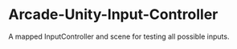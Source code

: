 Arcade-Unity-Input-Controller
=============================

A mapped InputController and scene for testing all possible inputs.

